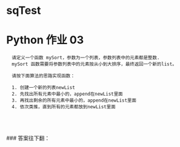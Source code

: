 # sqTest
# Python 作业 03

      请定义一个函数 mySort，参数为一个列表，参数列表中的元素都是整数.
      mySort 函数需要将参数列表中的元素按从小到大排序，最终返回一个新的list。

      请按下面算法的思路实现函数：

      1. 创建一个新的列表newList
      2. 先找出所有元素中最小的，append在newList里面
      3. 再找出剩余的所有元素中最小的，append在newList里面
      4. 依次类推，直到所有的元素都放到newList里面  
      
      
  <br>
  <br>
  <br>
  ### 答案往下翻：
